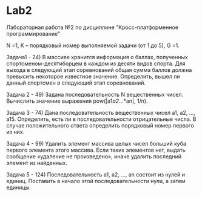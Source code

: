# Lab2
Лабораторная работа №2 по дисциплине "Кросс-платформенное программирование"

N =1,
К – порядковый номер выполняемой задачи (от 1 до 5),
G =1.

Задача1 - 24) В массиве хранится информация о баллах, полученных спортсменом-десятиборцем в каждом из десяти видов спорта. Для выхода в следующий этап соревнований общая сумма баллов должна превысить некоторое известное значение. Определить, вышел ли данный спортсмен в следующий этап соревнований.

Задача 2 - 49) Задана последовательность N вещественных чисел. Вычислить значение выражения  pow(|a1*a2*...*an|, 1/n).

Задача 3 - 74) Дана последовательность вещественных чисел а1, a2, ..., а15. Определить, есть ли в последовательности отрицательные числа. В случае положительного ответа определить порядковый номер первого из них.

Задача 4 - 99) Удалить элемент массива целых чисел больший куба первого элемента этого массива. Если таких элементов нет, выдать сообщение «удаление не произведено», иначе удалить последний элемент из найденных.

Задача 5 - 124) Последовательность а1, а2, ..., an состоит из нулей и единиц. Поставить в начало этой последовательности нули, а затем единицы.
